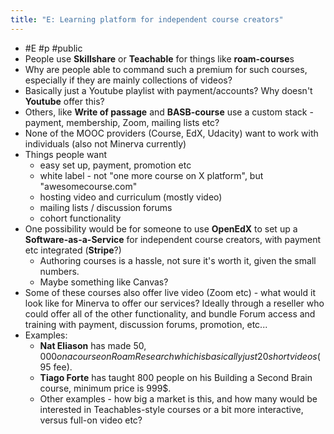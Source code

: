 ```yaml
---
title: "E: Learning platform for independent course creators"
---
```


- #E #p #public
- People use **Skillshare** or **Teachable** for things like **roam-course**s
- <span class="highlight">Why are people able to command such a premium for such courses, especially if they are mainly collections of videos?</span>
- Basically just a Youtube playlist with payment/accounts? Why doesn't **Youtube** offer this?
- Others, like **Write of passage** and **BASB-course** use a custom stack - payment, membership, Zoom, mailing lists etc?
- None of the MOOC providers (Course, EdX, Udacity) want to work with individuals (also not Minerva currently)
- Things people want
    - easy set up, payment, promotion etc
    - white label - not "one more course on X platform", but "awesomecourse.com"
    - hosting video and curriculum (mostly video)
    - mailing lists / discussion forums
    - cohort functionality
- One possibility would be for someone to use **OpenEdX** to set up a **Software-as-a-Service** for independent course creators, with payment etc integrated (**Stripe**?)
    - Authoring courses is a hassle, not sure it's worth it, given the small numbers.
    - Maybe something like Canvas?
- Some of these courses also offer live video (Zoom etc) - what would it look like for Minerva to offer our services? Ideally through a reseller who could offer all of the other functionality, and bundle Forum access and training with payment, discussion forums, promotion, etc...
- Examples:
    - **Nat Eliason** has made $50,000 on a course on Roam Research which is basically just 20 short videos (95$ fee).
    - **Tiago Forte** has taught 800 people on his Building a Second Brain course, minimum price is 999$.
    - <span class="highlight">Other examples - how big a market is this, and how many would be interested in Teachables-style courses or a bit more interactive, versus full-on video etc?</span>
